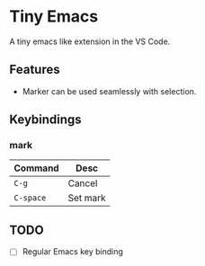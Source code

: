 # Tiny Emacs

A tiny emacs like extension in the VS Code.

## Features

- Marker can be used seamlessly with selection.

## Keybindings

### mark

| Command   | Desc     |
| --------- | -------- |
| `C-g`     | Cancel   |
| `C-space` | Set mark |

## TODO

- [ ] Regular Emacs key binding
